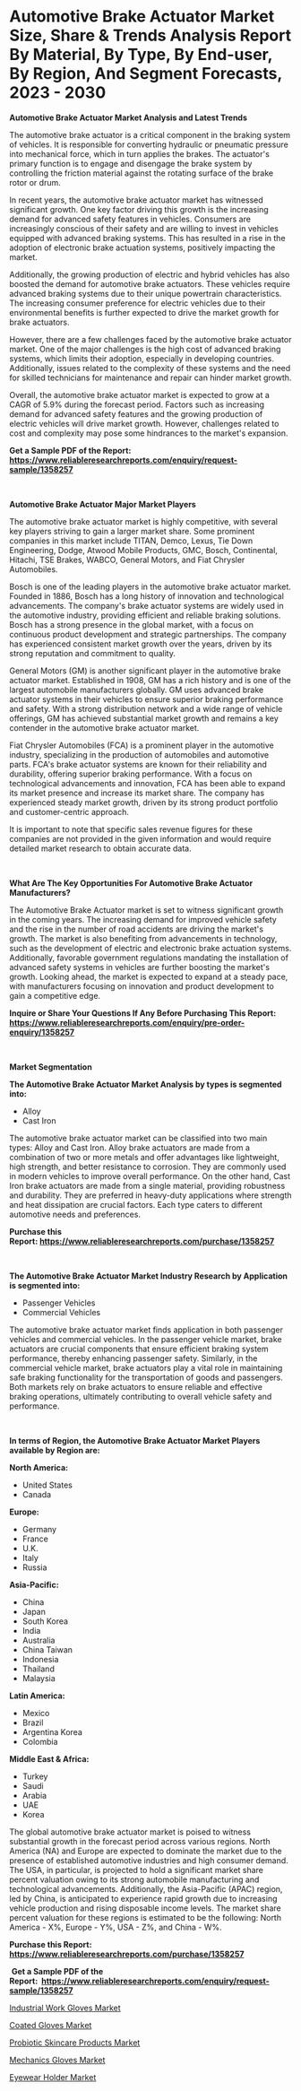 <p><h1>Automotive Brake Actuator Market Size, Share & Trends Analysis Report By Material, By Type, By End-user, By Region, And Segment Forecasts, 2023 - 2030</h1></p><p><strong>Automotive Brake Actuator Market Analysis and Latest Trends</strong></p>
<p><p>The automotive brake actuator is a critical component in the braking system of vehicles. It is responsible for converting hydraulic or pneumatic pressure into mechanical force, which in turn applies the brakes. The actuator's primary function is to engage and disengage the brake system by controlling the friction material against the rotating surface of the brake rotor or drum.</p><p>In recent years, the automotive brake actuator market has witnessed significant growth. One key factor driving this growth is the increasing demand for advanced safety features in vehicles. Consumers are increasingly conscious of their safety and are willing to invest in vehicles equipped with advanced braking systems. This has resulted in a rise in the adoption of electronic brake actuation systems, positively impacting the market.</p><p>Additionally, the growing production of electric and hybrid vehicles has also boosted the demand for automotive brake actuators. These vehicles require advanced braking systems due to their unique powertrain characteristics. The increasing consumer preference for electric vehicles due to their environmental benefits is further expected to drive the market growth for brake actuators.</p><p>However, there are a few challenges faced by the automotive brake actuator market. One of the major challenges is the high cost of advanced braking systems, which limits their adoption, especially in developing countries. Additionally, issues related to the complexity of these systems and the need for skilled technicians for maintenance and repair can hinder market growth.</p><p>Overall, the automotive brake actuator market is expected to grow at a CAGR of 5.9% during the forecast period. Factors such as increasing demand for advanced safety features and the growing production of electric vehicles will drive market growth. However, challenges related to cost and complexity may pose some hindrances to the market's expansion.</p></p>
<p><strong>Get a Sample PDF of the Report:&nbsp; <a href="https://www.reliableresearchreports.com/enquiry/request-sample/1358257">https://www.reliableresearchreports.com/enquiry/request-sample/1358257</a></strong></p>
<p>&nbsp;</p>
<p><strong>Automotive Brake Actuator Major Market Players</strong></p>
<p><p>The automotive brake actuator market is highly competitive, with several key players striving to gain a larger market share. Some prominent companies in this market include TITAN, Demco, Lexus, Tie Down Engineering, Dodge, Atwood Mobile Products, GMC, Bosch, Continental, Hitachi, TSE Brakes, WABCO, General Motors, and Fiat Chrysler Automobiles.</p><p>Bosch is one of the leading players in the automotive brake actuator market. Founded in 1886, Bosch has a long history of innovation and technological advancements. The company's brake actuator systems are widely used in the automotive industry, providing efficient and reliable braking solutions. Bosch has a strong presence in the global market, with a focus on continuous product development and strategic partnerships. The company has experienced consistent market growth over the years, driven by its strong reputation and commitment to quality.</p><p>General Motors (GM) is another significant player in the automotive brake actuator market. Established in 1908, GM has a rich history and is one of the largest automobile manufacturers globally. GM uses advanced brake actuator systems in their vehicles to ensure superior braking performance and safety. With a strong distribution network and a wide range of vehicle offerings, GM has achieved substantial market growth and remains a key contender in the automotive brake actuator market.</p><p>Fiat Chrysler Automobiles (FCA) is a prominent player in the automotive industry, specializing in the production of automobiles and automotive parts. FCA's brake actuator systems are known for their reliability and durability, offering superior braking performance. With a focus on technological advancements and innovation, FCA has been able to expand its market presence and increase its market share. The company has experienced steady market growth, driven by its strong product portfolio and customer-centric approach.</p><p>It is important to note that specific sales revenue figures for these companies are not provided in the given information and would require detailed market research to obtain accurate data.</p></p>
<p>&nbsp;</p>
<p><strong>What Are The Key Opportunities For Automotive Brake Actuator Manufacturers?</strong></p>
<p><p>The Automotive Brake Actuator market is set to witness significant growth in the coming years. The increasing demand for improved vehicle safety and the rise in the number of road accidents are driving the market's growth. The market is also benefiting from advancements in technology, such as the development of electric and electronic brake actuation systems. Additionally, favorable government regulations mandating the installation of advanced safety systems in vehicles are further boosting the market's growth. Looking ahead, the market is expected to expand at a steady pace, with manufacturers focusing on innovation and product development to gain a competitive edge.</p></p>
<p><strong>Inquire or Share Your Questions If Any Before Purchasing This Report: <a href="https://www.reliableresearchreports.com/enquiry/pre-order-enquiry/1358257">https://www.reliableresearchreports.com/enquiry/pre-order-enquiry/1358257</a></strong></p>
<p>&nbsp;</p>
<p><strong>Market Segmentation</strong></p>
<p><strong>The Automotive Brake Actuator Market Analysis by types is segmented into:</strong></p>
<p><ul><li>Alloy</li><li>Cast Iron</li></ul></p>
<p><p>The automotive brake actuator market can be classified into two main types: Alloy and Cast Iron. Alloy brake actuators are made from a combination of two or more metals and offer advantages like lightweight, high strength, and better resistance to corrosion. They are commonly used in modern vehicles to improve overall performance. On the other hand, Cast Iron brake actuators are made from a single material, providing robustness and durability. They are preferred in heavy-duty applications where strength and heat dissipation are crucial factors. Each type caters to different automotive needs and preferences.</p></p>
<p><strong>Purchase this Report:&nbsp;<a href="https://www.reliableresearchreports.com/purchase/1358257">https://www.reliableresearchreports.com/purchase/1358257</a></strong></p>
<p>&nbsp;</p>
<p><strong>The Automotive Brake Actuator Market Industry Research by Application is segmented into:</strong></p>
<p><ul><li>Passenger Vehicles</li><li>Commercial Vehicles</li></ul></p>
<p><p>The automotive brake actuator market finds application in both passenger vehicles and commercial vehicles. In the passenger vehicle market, brake actuators are crucial components that ensure efficient braking system performance, thereby enhancing passenger safety. Similarly, in the commercial vehicle market, brake actuators play a vital role in maintaining safe braking functionality for the transportation of goods and passengers. Both markets rely on brake actuators to ensure reliable and effective braking operations, ultimately contributing to overall vehicle safety and performance.</p></p>
<p>&nbsp;</p>
<p><strong>In terms of Region, the Automotive Brake Actuator Market Players available by Region are:</strong></p>
<p>
    <p> <strong> North America: </strong>
        <ul>
            <li>United States</li>
            <li>Canada</li>
        </ul>
        </p> 
    <p> <strong> Europe: </strong>
        <ul>
            <li>Germany</li>
            <li>France</li>
            <li>U.K.</li>
            <li>Italy</li>
            <li>Russia</li>
        </ul>
        </p> 
    <p> <strong> Asia-Pacific: </strong>
        <ul>
            <li>China</li>
            <li>Japan</li>
            <li>South Korea</li>
            <li>India</li>
            <li>Australia</li>
            <li>China Taiwan</li>
            <li>Indonesia</li>
            <li>Thailand</li>
            <li>Malaysia</li>
        </ul>
        </p> 
    <p> <strong> Latin America: </strong>
        <ul>
            <li>Mexico</li>
            <li>Brazil</li>
            <li>Argentina Korea</li>
            <li>Colombia</li>
        </ul>
        </p> 
    <p> <strong> Middle East & Africa: </strong>
        <ul>
            <li>Turkey</li>
            <li>Saudi</li>
            <li>Arabia</li>
            <li>UAE</li>
            <li>Korea</li>
        </ul>
    </p>
    </p>
<p><p>The global automotive brake actuator market is poised to witness substantial growth in the forecast period across various regions. North America (NA) and Europe are expected to dominate the market due to the presence of established automotive industries and high consumer demand. The USA, in particular, is projected to hold a significant market share percent valuation owing to its strong automobile manufacturing and technological advancements. Additionally, the Asia-Pacific (APAC) region, led by China, is anticipated to experience rapid growth due to increasing vehicle production and rising disposable income levels. The market share percent valuation for these regions is estimated to be the following: North America - X%, Europe - Y%, USA - Z%, and China - W%.</p></p>
<p><strong>Purchase this Report: <a href="https://www.reliableresearchreports.com/purchase/1358257">https://www.reliableresearchreports.com/purchase/1358257</a></strong></p>
<p>&nbsp;<strong>Get a Sample PDF of the Report:&nbsp;&nbsp;<a href="https://www.reliableresearchreports.com/enquiry/request-sample/1358257">https://www.reliableresearchreports.com/enquiry/request-sample/1358257</a></strong></p>
<p><strong></strong></p>
<p><p><a href="https://medium.com/@paulmcglynn6456/industrial-work-gloves-market-analysis-and-sze-forecasted-for-period-from-2023-to-2030-852e8e5b21bb">Industrial Work Gloves Market</a></p><p><a href="https://medium.com/@lorenzmayer1995/analyzing-coated-gloves-market-global-industry-perspective-and-forecast-2023-to-2030-df8031fff30a">Coated Gloves Market</a></p><p><a href="https://medium.com/@reganklocko456458/probiotic-skincare-products-market-size-reveals-the-best-marketing-channels-in-global-industry-84a1c8b86e45">Probiotic Skincare Products Market</a></p><p><a href="https://medium.com/@merrittrice2023/mechanics-gloves-market-size-and-market-trends-complete-industry-overview-2023-to-2030-9ea43cd4712d">Mechanics Gloves Market</a></p><p><a href="https://medium.com/@noelkunzei1/eyewear-holder-market-research-report-its-history-and-forecast-2023-to-2030-8c981a74967a">Eyewear Holder Market</a></p></p>
